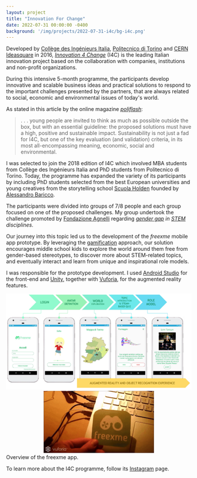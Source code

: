 ```yaml
---
layout: project
title: "Innovation For Change"
date: 2022-07-31 00:00:00 -0400
background: '/img/projects/2022-07-31-i4c/bg-i4c.png'
---
```


Developed by [Collège des Ingénieurs Italia](https://cdi.eu/turin/College-in-Italia.html), [Politecnico di Torino](https://www.polito.it/) and [CERN Ideasquare](https://ideasquare.cern/) in 2016, [*Innovation 4 Change*](https://www.innovation4change.eu/) (I4C) is the leading Italian innovation project based on the collaboration with companies, institutions and non-profit organizations.

During this intensive 5-month programme, the participants develop innovative and scalable business ideas and practical solutions to respond to the important challenges presented by the partners, that are always related to social, economic and environmental issues of today's world.

As stated in this article by the online magazine [*poliflash*](https://poliflash.polito.it/en/students_polito/the_new_edition_of_innovation_4_change_starts):
> . . . young people are invited to think as much as possible outside the box, but with an essential guideline: the proposed solutions must have a high, positive and sustainable impact. Sustainability is not just a fad for I4C, but one of the key evaluation (and validation) criteria, in its most all-encompassing meaning, economic, social and environmental.

I was selected to join the 2018 edition of I4C which involved MBA students from Collège des Ingénieurs Italia and PhD students from Politecnico di Torino. Today, the programme has expanded the variety of its participants by including PhD students selected from the best European universities and young creatives from the storytelling school [Scuola Holden](https://scuolaholden.it/) founded by [Alessandro Baricco](https://it.wikipedia.org/wiki/Alessandro_Baricco).

The participants were divided into groups of 7/8 people and each group focused on one of the proposed challenges. My group undertook the challenge promoted by [Fondazione Agnelli](https://www.fondazioneagnelli.it/en/) regarding *[gender gap](https://www.weforum.org/reports/global-gender-gap-report-2022/) in [STEM](https://en.wikipedia.org/wiki/Science,_technology,_engineering,_and_mathematics) disciplines*.

Our journey into this topic led us to the development of the *freexme* mobile app prototype. By leveraging the [gamification](https://en.wikipedia.org/wiki/Gamification) approach, our solution encourages middle school kids to explore the world around them free from gender-based stereotypes, to discover more about STEM-related topics, and eventually interact and learn from unique and inspirational role models.

I was responsible for the prototype development. I used [Android Studio](https://developer.android.com/studio) for the front-end and [Unity](https://unity.com/), together with [Vuforia](https://developer.vuforia.com/), for the augmented reality features.

<img src="/img/projects/2022-07-31-i4c/freexme.png" width="710"/>
<center><img src="/img/projects/2022-07-31-i4c/ar.gif" width="300"/></center>
<span class="caption text-muted">Overview of the freexme app.</span>

To learn more about the I4C programme, follow its [Instagram](https://www.instagram.com/innovation4change_i4c/) page.

